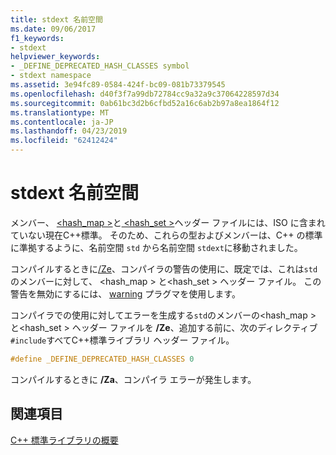 ```yaml
---
title: stdext 名前空間
ms.date: 09/06/2017
f1_keywords:
- stdext
helpviewer_keywords:
- _DEFINE_DEPRECATED_HASH_CLASSES symbol
- stdext namespace
ms.assetid: 3e94fc89-0584-424f-bc09-081b73379545
ms.openlocfilehash: d40f3f7a99db72784cc9a32a9c37064228597d34
ms.sourcegitcommit: 0ab61bc3d2b6cfbd52a16c6ab2b97a8ea1864f12
ms.translationtype: MT
ms.contentlocale: ja-JP
ms.lasthandoff: 04/23/2019
ms.locfileid: "62412424"
---
```

# <a name="stdext-namespace"></a>stdext 名前空間

メンバー、 [ \<hash_map >](../standard-library/hash-map.md)と[ \<hash_set >](../standard-library/hash-set.md)ヘッダー ファイルには、ISO に含まれていない現在C++標準。 そのため、これらの型およびメンバーは、C++ の標準に準拠するように、名前空間 `std` から名前空間 `stdext`に移動されました。

コンパイルするときに[/Ze](../build/reference/za-ze-disable-language-extensions.md)、コンパイラの警告の使用に、既定では、これは`std`のメンバーに対して、 \<hash_map > と\<hash_set > ヘッダー ファイル。 この警告を無効にするには、 [warning](../preprocessor/warning.md) プラグマを使用します。

コンパイラでの使用に対してエラーを生成する`std`のメンバーの\<hash_map > と\<hash_set > ヘッダー ファイルを **/Ze**、追加する前に、次のディレクティブ`#include`すべてC++標準ライブラリ ヘッダー ファイル。

```cpp
#define _DEFINE_DEPRECATED_HASH_CLASSES 0
```

コンパイルするときに **/Za**、コンパイラ エラーが発生します。

## <a name="see-also"></a>関連項目

[C++ 標準ライブラリの概要](../standard-library/cpp-standard-library-overview.md)
